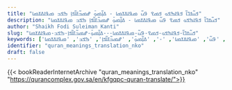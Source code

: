 ```yaml
---
title: "ߞߎ߬ߙߣߊ߬ ߞߟߊߒߞߋ ߞߘߐ ߟߎ߬ ߘߟߊߡߌߘߊ - ߡߊ߲߬ߘߋ߲߫ ߝߘߏ߬ߓߊ߬ߞߊ߲ ߒߞߏ ߘߟߊߡߌߘߊ"
description: "ߞߎ߬ߙߣߊ߬ ߞߟߊߒߞߋ ߞߘߐ ߟߎ߬ ߘߟߊߡߌߘߊ - ߡߊ߲߬ߘߋ߲߫ ߝߘߏ߬ߓߊ߬ߞߊ߲ ߒߞߏ ߘߟߊߡߌߘߊ"
author: "Shaikh Fodi Suleiman Kanti"
slug: "ߞߎ߬ߙߣߊ߬-ߞߟߊߒߞߋ-ߞߘߐ-ߟߎ߬-ߘߟߊߡߌߘߊ---ߡߊ߲߬ߘߋ߲߫-ߝߘߏ߬ߓߊ߬ߞߊ߲-ߒߞߏ-ߘߟߊߡߌߘߊ"
keywords: ['ߞߎ߬ߙߣߊ߬', 'ߞߟߊߒߞߋ', 'ߞߘߐ', 'ߟߎ߬', 'ߘߟߊߡߌߘߊ', '-', 'ߡߊ߲߬ߘߋ߲߫', 'ߝߘߏ߬ߓߊ߬ߞߊ߲', 'ߒߞߏ', 'ߘߟߊߡߌߘߊ', 'quran', 'meaning', 'translation', 'book', 'download', 'pdf', 'islam']
identifier: "quran_meanings_translation_nko"
draft: false
---
```


{{< bookReaderInternetArchive "quran_meanings_translation_nko" "https://qurancomplex.gov.sa/en/kfgqpc-quran-translate/">}}

